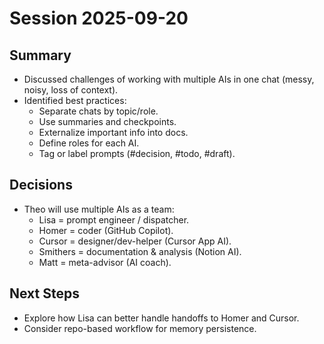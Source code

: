 # Session 2025-09-20

## Summary
- Discussed challenges of working with multiple AIs in one chat (messy, noisy, loss of context).
- Identified best practices:  
  - Separate chats by topic/role.  
  - Use summaries and checkpoints.  
  - Externalize important info into docs.  
  - Define roles for each AI.  
  - Tag or label prompts (#decision, #todo, #draft).  

## Decisions
- Theo will use multiple AIs as a team:
  - Lisa = prompt engineer / dispatcher.  
  - Homer = coder (GitHub Copilot).  
  - Cursor = designer/dev-helper (Cursor App AI).  
  - Smithers = documentation & analysis (Notion AI).  
  - Matt = meta-advisor (AI coach).  

## Next Steps
- Explore how Lisa can better handle handoffs to Homer and Cursor.
- Consider repo-based workflow for memory persistence.
